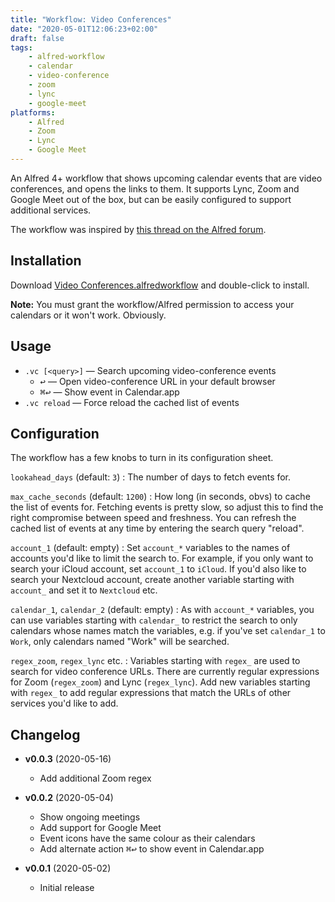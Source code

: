 ```yaml
---
title: "Workflow: Video Conferences"
date: "2020-05-01T12:06:23+02:00"
draft: false
tags:
    - alfred-workflow
    - calendar
    - video-conference
    - zoom
    - lync
    - google-meet
platforms:
    - Alfred
    - Zoom
    - Lync
    - Google Meet
---
```


An Alfred 4+ workflow that shows upcoming calendar events that are video conferences, and opens the links to them. It supports Lync, Zoom and Google Meet out of the box, but can be easily configured to support additional services.

<!--more-->

The workflow was inspired by [this thread on the Alfred forum][thread].


## Installation ##

Download [Video Conferences.alfredworkflow](Video%20Conferences.alfredworkflow) and double-click to install.

**Note:** You must grant the workflow/Alfred permission to access your calendars or it won't work. Obviously.


## Usage ##

- `.vc [<query>]` — Search upcoming video-conference events
    - <kbd>↩</kbd> — Open video-conference URL in your default browser
    - <kbd>⌘↩</kbd> — Show event in Calendar.app
- `.vc reload` — Force reload the cached list of events


## Configuration ##

The workflow has a few knobs to turn in its configuration sheet.

`lookahead_days` (default: `3`)
: The number of days to fetch events for.

`max_cache_seconds` (default: `1200`)
: How long (in seconds, obvs) to cache the list of events for. Fetching events is pretty slow, so adjust this to find the right compromise between speed and freshness. You can refresh the cached list of events at any time by entering the search query "reload".

`account_1` (default: empty)
: Set `account_*` variables to the names of accounts you'd like to limit the search to. For example, if you only want to search your iCloud account, set `account_1` to `iCloud`. If you'd also like to search your Nextcloud account, create another variable starting with `account_` and set it to `Nextcloud` etc.

`calendar_1`, `calendar_2` (default: empty)
: As with `account_*` variables, you can use variables starting with `calendar_` to restrict the search to only calendars whose names match the variables, e.g. if you've set `calendar_1` to `Work`, only calendars named "Work" will be searched.

`regex_zoom`, `regex_lync` etc.
: Variables starting with `regex_` are used to search for video conference URLs. There are currently regular expressions for Zoom (`regex_zoom`) and Lync (`regex_lync`). Add new variables starting with `regex_` to add regular expressions that match the URLs of other services you'd like to add.


## Changelog ##

- **v0.0.3** (2020-05-16)

    - Add additional Zoom regex

- **v0.0.2** (2020-05-04)

    - Show ongoing meetings
    - Add support for Google Meet
    - Event icons have the same colour as their calendars
    - Add alternate action <kbd>⌘↩</kbd> to show event in Calendar.app

- **v0.0.1** (2020-05-02)

    - Initial release


[aw]: https://www.deanishe.net/alfred-workflow/
[magic]: https://www.deanishe.net/alfred-workflow/guide/magic-arguments.html
[thread]: https://www.alfredforum.com/topic/12894-workflow-to-get-next-meeting-locationurl-and-open-it/
